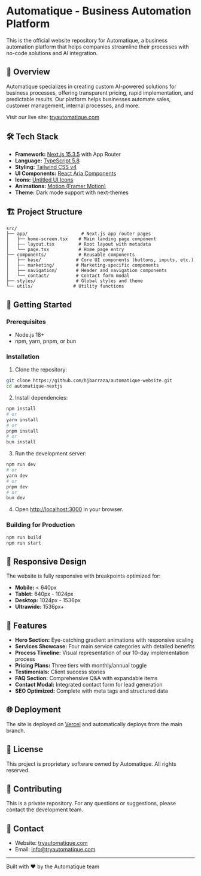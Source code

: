 # Automatique - Business Automation Platform

This is the official website repository for Automatique, a business automation platform that helps companies streamline their processes with no-code solutions and AI integration.

## 🚀 Overview

Automatique specializes in creating custom AI-powered solutions for business processes, offering transparent pricing, rapid implementation, and predictable results. Our platform helps businesses automate sales, customer management, internal processes, and more.

Visit our live site: [tryautomatique.com](https://www.tryautomatique.com)

## 🛠 Tech Stack

- **Framework:** [Next.js 15.3.5](https://nextjs.org/) with App Router
- **Language:** [TypeScript 5.8](https://www.typescriptlang.org/)
- **Styling:** [Tailwind CSS v4](https://tailwindcss.com/)
- **UI Components:** [React Aria Components](https://react-spectrum.adobe.com/react-aria/)
- **Icons:** [Untitled UI Icons](https://www.untitledui.com/icons)
- **Animations:** [Motion (Framer Motion)](https://motion.dev/)
- **Theme:** Dark mode support with next-themes

## 🏗 Project Structure

```
src/
├── app/                    # Next.js app router pages
│   ├── home-screen.tsx    # Main landing page component
│   ├── layout.tsx         # Root layout with metadata
│   └── page.tsx           # Home page entry
├── components/            # Reusable components
│   ├── base/             # Core UI components (buttons, inputs, etc.)
│   ├── marketing/        # Marketing-specific components
│   ├── navigation/       # Header and navigation components
│   └── contact/          # Contact form modal
├── styles/               # Global styles and theme
└── utils/               # Utility functions
```

## 🚀 Getting Started

### Prerequisites

- Node.js 18+ 
- npm, yarn, pnpm, or bun

### Installation

1. Clone the repository:
```bash
git clone https://github.com/hjbarraza/automatique-website.git
cd automatique-nextjs
```

2. Install dependencies:
```bash
npm install
# or
yarn install
# or
pnpm install
# or
bun install
```

3. Run the development server:
```bash
npm run dev
# or
yarn dev
# or
pnpm dev
# or
bun dev
```

4. Open [http://localhost:3000](http://localhost:3000) in your browser.

### Building for Production

```bash
npm run build
npm run start
```

## 📱 Responsive Design

The website is fully responsive with breakpoints optimized for:
- **Mobile:** < 640px
- **Tablet:** 640px - 1024px
- **Desktop:** 1024px - 1536px
- **Ultrawide:** 1536px+

## 🎨 Features

- **Hero Section:** Eye-catching gradient animations with responsive scaling
- **Services Showcase:** Four main service categories with detailed benefits
- **Process Timeline:** Visual representation of our 10-day implementation process
- **Pricing Plans:** Three tiers with monthly/annual toggle
- **Testimonials:** Client success stories
- **FAQ Section:** Comprehensive Q&A with expandable items
- **Contact Modal:** Integrated contact form for lead generation
- **SEO Optimized:** Complete with meta tags and structured data

## 🌐 Deployment

The site is deployed on [Vercel](https://vercel.com) and automatically deploys from the main branch.

## 📝 License

This project is proprietary software owned by Automatique. All rights reserved.

## 🤝 Contributing

This is a private repository. For any questions or suggestions, please contact the development team.

## 📧 Contact

- Website: [tryautomatique.com](https://www.tryautomatique.com)
- Email: info@tryautomatique.com

---

Built with ❤️ by the Automatique team